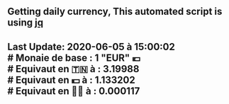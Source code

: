 ## Getting daily currency, This automated script is using [jq](https://stedolan.github.io/jq/)
## Last Update:  2020-06-05 à 15:00:02 </br># Monaie de base : 1 "EUR" 💶 </br> # Equivaut en 🇹🇳 à :  3.19988 </br> # Equivaut en 💵 à : 1.133202</br> # Equivaut en 🐱‍💻 à :  0.000117
